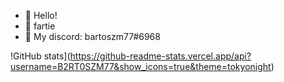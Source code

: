 - 👋 Hello!
- 👀 fartie
- 🌱 My discord: bartoszm77#6968

!GitHub stats](https://github-readme-stats.vercel.app/api?username=B2RT0SZM77&show_icons=true&theme=tokyonight)
